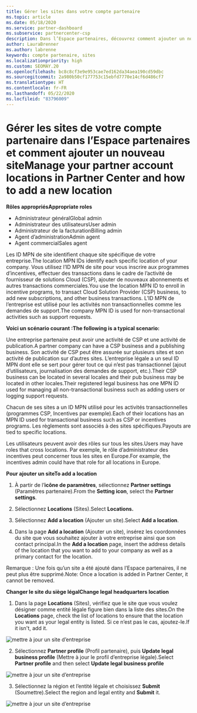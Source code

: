 ```yaml
---
title: Gérer les sites dans votre compte partenaire
ms.topic: article
ms.date: 05/18/2020
ms.service: partner-dashboard
ms.subservice: partnercenter-csp
description: Dans l’Espace partenaires, découvrez comment ajouter un nouveau site et comment l’ID MPN de site est utilisé dans les programmes d’incentives, l’activité de CSP, les abonnements et autres transactions.
author: LauraBrenner
ms.author: labrenne
keywords: compte partenaire, sites
ms.localizationpriority: high
ms.custom: SEOMAY.20
ms.openlocfilehash: bc8c8cf3e9e953cae7ed162da34aea190cd59dbc
ms.sourcegitcommit: 2a980b50cf177753c15ebfd7770e14cf6d486cf7
ms.translationtype: HT
ms.contentlocale: fr-FR
ms.lasthandoff: 05/22/2020
ms.locfileid: "83796009"
---
```

# <a name="manage-your-partner-account-locations-in-partner-center-and-how-to-add-a-new-location"></a><span data-ttu-id="362c4-104">Gérer les sites de votre compte partenaire dans l’Espace partenaires et comment ajouter un nouveau site</span><span class="sxs-lookup"><span data-stu-id="362c4-104">Manage your partner account locations in Partner Center and how to add a new location</span></span>

<span data-ttu-id="362c4-105">**Rôles appropriés**</span><span class="sxs-lookup"><span data-stu-id="362c4-105">**Appropriate roles**</span></span>
- <span data-ttu-id="362c4-106">Administrateur général</span><span class="sxs-lookup"><span data-stu-id="362c4-106">Global admin</span></span>
- <span data-ttu-id="362c4-107">Administrateur des utilisateurs</span><span class="sxs-lookup"><span data-stu-id="362c4-107">User admin</span></span>
- <span data-ttu-id="362c4-108">Administrateur de la facturation</span><span class="sxs-lookup"><span data-stu-id="362c4-108">Billing admin</span></span>
- <span data-ttu-id="362c4-109">Agent d’administration</span><span class="sxs-lookup"><span data-stu-id="362c4-109">Admin agent</span></span>
- <span data-ttu-id="362c4-110">Agent commercial</span><span class="sxs-lookup"><span data-stu-id="362c4-110">Sales agent</span></span>

<span data-ttu-id="362c4-111">Les ID MPN de site identifient chaque site spécifique de votre entreprise.</span><span class="sxs-lookup"><span data-stu-id="362c4-111">The location MPN IDs identify each specific location of your company.</span></span> <span data-ttu-id="362c4-112">Vous utilisez l’ID MPN de site pour vous inscrire aux programmes d’incentives, effectuer des transactions dans le cadre de l’activité de fournisseur de solutions Cloud (CSP), ajouter de nouveaux abonnements et autres transactions commerciales.</span><span class="sxs-lookup"><span data-stu-id="362c4-112">You use the location MPN ID to enroll in incentive programs, to transact Cloud Solution Provider (CSP) business, to add new subscriptions, and other business transactions.</span></span> <span data-ttu-id="362c4-113">L’ID MPN de l’entreprise est utilisé pour les activités non transactionnelles comme les demandes de support.</span><span class="sxs-lookup"><span data-stu-id="362c4-113">The company MPN ID is used for non-transactional activities such as support requests.</span></span>

<span data-ttu-id="362c4-114">**Voici un scénario courant :**</span><span class="sxs-lookup"><span data-stu-id="362c4-114">**The following is a typical scenario:**</span></span>

<span data-ttu-id="362c4-115">Une entreprise partenaire peut avoir une activité de CSP et une activité de publication.</span><span class="sxs-lookup"><span data-stu-id="362c4-115">A partner company can have a CSP business and a publishing business.</span></span> <span data-ttu-id="362c4-116">Son activité de CSP peut être assurée sur plusieurs sites et son activité de publication sur d’autres sites. L’entreprise légale a un seul ID MPN dont elle se sert pour gérer tout ce qui n’est pas transactionnel (ajout d’utilisateurs, journalisation des demandes de support, etc.).</span><span class="sxs-lookup"><span data-stu-id="362c4-116">Their CSP business can be located in several locales and their pub business may be located in other locales.Their registered legal business has one MPN ID used for managing all non-transactional business such as adding users or logging support requests.</span></span>

<span data-ttu-id="362c4-117">Chacun de ses sites a un ID MPN utilisé pour les activités transactionnelles (programmes CSP, Incentives par exemple).</span><span class="sxs-lookup"><span data-stu-id="362c4-117">Each of their locations has an MPN ID used for transactional business such as CSP or incentives programs.</span></span> <span data-ttu-id="362c4-118">Les règlements sont associés à des sites spécifiques.</span><span class="sxs-lookup"><span data-stu-id="362c4-118">Payouts are tied to specific locations.</span></span>

<span data-ttu-id="362c4-119">Les utilisateurs peuvent avoir des rôles sur tous les sites.</span><span class="sxs-lookup"><span data-stu-id="362c4-119">Users may have roles that cross locations.</span></span> <span data-ttu-id="362c4-120">Par exemple, le rôle d’administrateur des incentives peut concerner tous les sites en Europe.</span><span class="sxs-lookup"><span data-stu-id="362c4-120">For example, the incentives admin could have that role for all locations in Europe.</span></span>

<span data-ttu-id="362c4-121">**Pour ajouter un site**</span><span class="sxs-lookup"><span data-stu-id="362c4-121">**To add a location**</span></span>

1. <span data-ttu-id="362c4-122">À partir de l’**icône de paramètres**, sélectionnez **Partner settings** (Paramètres partenaire).</span><span class="sxs-lookup"><span data-stu-id="362c4-122">From the **Setting icon**, select the **Partner settings**.</span></span> 

2. <span data-ttu-id="362c4-123">Sélectionnez **Locations** (Sites).</span><span class="sxs-lookup"><span data-stu-id="362c4-123">Select **Locations.**</span></span>

3. <span data-ttu-id="362c4-124">Sélectionnez **Add a location** (Ajouter un site).</span><span class="sxs-lookup"><span data-stu-id="362c4-124">Select **Add a location**.</span></span>  

4. <span data-ttu-id="362c4-125">Dans la page **Add a location** (Ajouter un site), insérez les coordonnées du site que vous souhaitez ajouter à votre entreprise ainsi que son contact principal.</span><span class="sxs-lookup"><span data-stu-id="362c4-125">In the **Add a location** page, insert the address details of the location that you want to add to your company as well as a primary contact for the location.</span></span>

<span data-ttu-id="362c4-126">Remarque : Une fois qu’un site a été ajouté dans l’Espace partenaires, il ne peut plus être supprimé.</span><span class="sxs-lookup"><span data-stu-id="362c4-126">Note: Once a location is added in Partner Center, it cannot be removed.</span></span>

<span data-ttu-id="362c4-127">**Changer le site du siège légal**</span><span class="sxs-lookup"><span data-stu-id="362c4-127">**Change legal headquarters location**</span></span>

1. <span data-ttu-id="362c4-128">Dans la page **Locations** (Sites), vérifiez que le site que vous voulez désigner comme entité légale figure bien dans la liste des sites.</span><span class="sxs-lookup"><span data-stu-id="362c4-128">On the **Locations** page, check the list of locations to ensure that the location you want as your legal entity is listed.</span></span> <span data-ttu-id="362c4-129">Si ce n’est pas le cas, ajoutez-le.</span><span class="sxs-lookup"><span data-stu-id="362c4-129">If it isn't, add it.</span></span>

![mettre à jour un site d’entreprise](images/updatepartnerprofile2.png)

2. <span data-ttu-id="362c4-131">Sélectionnez **Partner profile** (Profil partenaire), puis **Update legal business profile** (Mettre à jour le profil d’entreprise légale).</span><span class="sxs-lookup"><span data-stu-id="362c4-131">Select **Partner profile** and then select **Update legal business profile**</span></span>

![mettre à jour un site d’entreprise](images/updatepartnerprofile1.png)

3. <span data-ttu-id="362c4-133">Sélectionnez la région et l’entité légale et choisissez **Submit** (Soumettre).</span><span class="sxs-lookup"><span data-stu-id="362c4-133">Select the region and legal entity and **Submit** it.</span></span>

![mettre à jour un site d’entreprise](images/updatepartnerprofile3.png)

